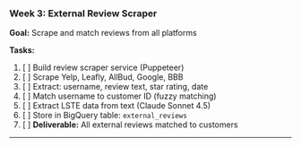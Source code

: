 ### **Week 3: External Review Scraper**

**Goal:** Scrape and match reviews from all platforms

**Tasks:**

1. [ ] Build review scraper service (Puppeteer)
2. [ ] Scrape Yelp, Leafly, AllBud, Google, BBB
3. [ ] Extract: username, review text, star rating, date
4. [ ] Match username to customer ID (fuzzy matching)
5. [ ] Extract LSTE data from text (Claude Sonnet 4.5)
6. [ ] Store in BigQuery table: `external_reviews`
7. [ ] **Deliverable:** All external reviews matched to customers

---
